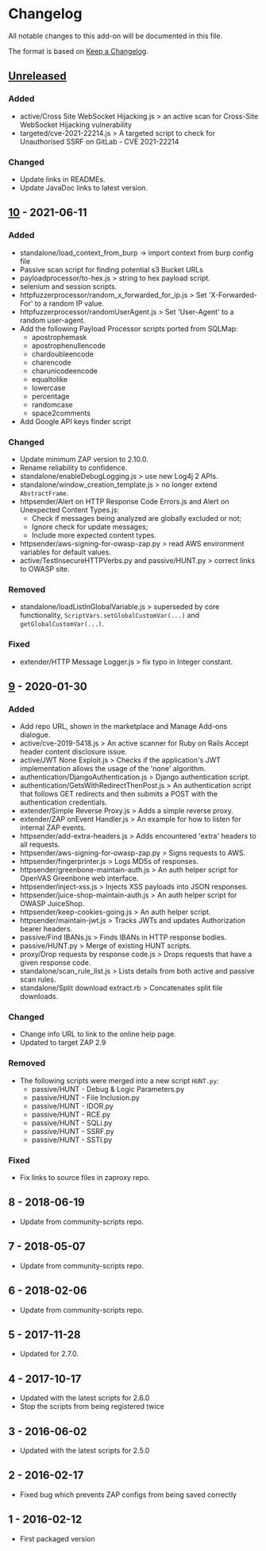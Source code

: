 # Changelog
All notable changes to this add-on will be documented in this file.

The format is based on [Keep a Changelog](https://keepachangelog.com/en/1.0.0/).

## [Unreleased]
### Added
- active/Cross Site WebSocket Hijacking.js > an active scan for Cross-Site WebSocket Hijacking vulnerability
- targeted/cve-2021-22214.js > A targeted script to check for Unauthorised SSRF on GitLab - CVE 2021-22214

### Changed
- Update links in READMEs.
- Update JavaDoc links to latest version.

## [10] - 2021-06-11

### Added
- standalone/load_context_from_burp -> import context from burp config file
- Passive scan script for finding potential s3 Bucket URLs
- payloadprocessor/to-hex.js > string to hex payload script.
- selenium and session scripts.
- httpfuzzerprocessor/random_x_forwarded_for_ip.js > Set 'X-Forwarded-For' to a random IP value.
- httpfuzzerprocessor/randomUserAgent.js > Set 'User-Agent' to a random user-agent.
- Add the following Payload Processor scripts ported from SQLMap:
  - apostrophemask
  - apostrophenullencode
  - chardoubleencode
  - charencode
  - charunicodeencode
  - equaltolike
  - lowercase
  - percentage
  - randomcase
  - space2comments
- Add Google API keys finder script

### Changed
- Update minimum ZAP version to 2.10.0.
- Rename reliability to confidence.
- standalone/enableDebugLogging.js > use new Log4j 2 APIs.
- standalone/window_creation_template.js > no longer extend `AbstractFrame`.
- httpsender/Alert on HTTP Response Code Errors.js and Alert on Unexpected Content Types.js:
  - Check if messages being analyzed are globally excluded or not;
  - Ignore check for update messages;
  - Include more expected content types.
- httpsender/aws-signing-for-owasp-zap.py > read AWS environment variables for default values.
- active/TestInsecureHTTPVerbs.py and passive/HUNT.py > correct links to OWASP site.

### Removed
- standalone/loadListInGlobalVariable.js > superseded by core functionality, `ScriptVars.setGlobalCustomVar(...)` and `getGlobalCustomVar(...)`.

### Fixed
- extender/HTTP Message Logger.js > fix typo in Integer constant.

## [9] - 2020-01-30

### Added
- Add repo URL, shown in the marketplace and Manage Add-ons dialogue.
- active/cve-2019-5418.js > An active scanner for Ruby on Rails Accept header content disclosure issue.
- active/JWT None Exploit.js > Checks if the application's JWT implementation allows the usage of the 'none' algorithm.
- authentication/DjangoAuthentication.js > Django authentication script.
- authentication/GetsWithRedirectThenPost.js > An authentication script that follows GET redirects and then submits a POST with the authentication credentials.
- extender/Simple Reverse Proxy.js > Adds a simple reverse proxy.
- extender/ZAP onEvent Handler.js > An example for how to listen for internal ZAP events.
- httpsender/add-extra-headers.js > Adds encountered 'extra' headers to all requests.
- httpsender/aws-signing-for-owasp-zap.py > Signs requests to AWS.
- httpsender/fingerprinter.js > Logs MD5s of responses.
- httpsender/greenbone-maintain-auth.js > An auth helper script for OpenVAS Greenbone web interface.
- httpsender/inject-xss.js > Injects XSS payloads into JSON responses.
- httpsender/juice-shop-maintain-auth.js > An auth helper script for OWASP JuiceShop.
- httpsender/keep-cookies-going.js > An auth helper script.
- httpsender/maintain-jwt.js > Tracks JWTs and updates Authorization bearer headers.
- passive/Find IBANs.js > Finds IBANs in HTTP response bodies.
- passive/HUNT.py > Merge of existing HUNT scripts.
- proxy/Drop requests by response code.js > Drops requests that have a given response code.
- standalone/scan_rule_list.js > Lists details from both active and passive scan rules.
- standalone/Split download extract.rb > Concatenates split file downloads.

### Changed
- Change info URL to link to the online help page.
- Updated to target ZAP 2.9

### Removed
- The following scripts were merged into a new script `HUNT.py`:
  - passive/HUNT - Debug & Logic Parameters.py
  - passive/HUNT - File Inclusion.py
  - passive/HUNT - IDOR.py
  - passive/HUNT - RCE.py
  - passive/HUNT - SQLi.py
  - passive/HUNT - SSRF.py
  - passive/HUNT - SSTI.py

### Fixed
- Fix links to source files in zaproxy repo.

## 8 - 2018-06-19

- Update from community-scripts repo.

## 7 - 2018-05-07

- Update from community-scripts repo.

## 6 - 2018-02-06

- Update from community-scripts repo.

## 5 - 2017-11-28

- Updated for 2.7.0.

## 4 - 2017-10-17

- Updated with the latest scripts for 2.6.0
- Stop the scripts from being registered twice

## 3 - 2016-06-02

- Updated with the latest scripts for 2.5.0

## 2 - 2016-02-17

- Fixed bug which prevents ZAP configs from being saved correctly

## 1 - 2016-02-12

- First packaged version

[Unreleased]: https://github.com/zaproxy/community-scripts/compare/v10...HEAD
[10]: https://github.com/zaproxy/community-scripts/compare/v9...v10
[9]: https://github.com/zaproxy/community-scripts/compare/7278617af4bd1bc3d8db41c00a0437bf78ba6e51...v9
